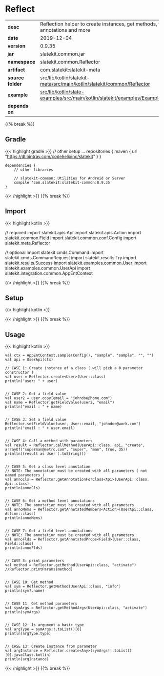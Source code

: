 
# Reflect

<table class="table table-striped table-bordered">
  <tbody>
    <tr>
      <td><strong>desc</strong></td>
      <td>Reflection helper to create instances, get methods, fields, annotations and more</td>
    </tr>
    <tr>
      <td><strong>date</strong></td>
      <td>2019-12-04</td>
    </tr>
    <tr>
      <td><strong>version</strong></td>
      <td>0.9.35</td>
    </tr>
    <tr>
      <td><strong>jar</strong></td>
      <td>slatekit.common.jar</td>
    </tr>
    <tr>
      <td><strong>namespace</strong></td>
      <td>slatekit.common.Reflector</td>
    </tr>
    <tr>
      <td><strong>artifact</strong></td>
      <td>com.slatekit:slatekit-meta</td>
    </tr>
    <tr>
      <td><strong>source folder</strong></td>
      <td><a href="https://github.com/slatekit/slatekit/tree/master/src/lib/kotlin/slatekit-meta/src/main/kotlin/slatekit/common/Reflector" class="url-ch">src/lib/kotlin/slatekit-meta/src/main/kotlin/slatekit/common/Reflector</a></td>
    </tr>
    <tr>
      <td><strong>example</strong></td>
      <td><a href="https://github.com/slatekit/slatekit/tree/master/src/lib/kotlin/slatekit-examples/src/main/kotlin/slatekit/examples/Example_Reflect.kt" class="url-ch">src/lib/kotlin/slate-examples/src/main/kotlin/slatekit/examples/Example_Reflect.kt</a></td>
    </tr>
    <tr>
      <td><strong>depends on</strong></td>
      <td></td>
    </tr>
  </tbody>
</table>
{{% break %}}

## Gradle
{{< highlight gradle >}}
    // other setup ...
    repositories {
        maven { url  "https://dl.bintray.com/codehelixinc/slatekit" }
    }

    dependencies {
        // other libraries

        // slatekit-common: Utilities for Android or Server
        compile 'com.slatekit:slatekit-common:0.9.35'
    }

{{< /highlight >}}
{{% break %}}

## Import
{{< highlight kotlin >}}


// required 
import slatekit.apis.Api
import slatekit.apis.Action
import slatekit.common.Field
import slatekit.common.conf.Config
import slatekit.meta.Reflector



// optional 
import slatekit.cmds.Command
import slatekit.cmds.CommandRequest
import slatekit.results.Try
import slatekit.results.Success
import slatekit.examples.common.User
import slatekit.examples.common.UserApi
import slatekit.integration.common.AppEntContext




{{< /highlight >}}
{{% break %}}

## Setup
{{< highlight kotlin >}}




    


{{< /highlight >}}
{{% break %}}

## Usage
{{< highlight kotlin >}}


    val ctx = AppEntContext.sample(Config(), "sample", "sample", "", "")
    val api = UserApi(ctx)

    // CASE 1: Create instance of a class ( will pick a 0 parameter constructor )
    val user = Reflector.create<User>(User::class)
    println("user: " + user)


    // CASE 2: Get a field value
    val user2 = user.copy(email = "johndoe@home.com")
    val name = Reflector.getFieldValue(user2, "email")
    println("email : " + name)


    // CASE 3: Set a field value
    Reflector.setFieldValue(user, User::email, "johndoe@work.com")
    println("email : " + user.email)


    // CASE 4: Call a method with parameters
    val result = Reflector.callMethod(UserApi::class, api, "create", arrayOf("superman@metro.com", "super", "man", true, 35))
    println((result as User ).toString())


    // CASE 5: Get a class level annotation
    // NOTE: The annotation must be created with all parameters ( not named parameters )
    val annoCls = Reflector.getAnnotationForClass<Api>(UserApi::class, Api::class)
    println(annoCls)


    // CASE 6: Get a method level annotations
    // NOTE: The annotation must be created with all parameters
    val annoMems = Reflector.getAnnotatedMembers<Action>(UserApi::class, Action::class)
    println(annoMems)


    // CASE 7: Get a field level annotations
    // NOTE: The annotation must be created with all parameters
    val annoFlds = Reflector.getAnnotatedProps<Field>(User::class, Field::class)
    println(annoFlds)


    // CASE 8: print parameters
    val method = Reflector.getMethod(UserApi::class, "activate")
    //Reflector.printParams(method)


    // CASE 10: Get method
    val sym = Reflector.getMethod(UserApi::class, "info")
    println(sym?.name)


    // CASE 11: Get method parameters
    val symArgs = Reflector.getMethodArgs(UserApi::class, "activate")
    println(symArgs)


    // CASE 12: Is argument a basic type
    val argType = symArgs!!.toList()[0]
    println(argType.type)


    // CASE 13: Create instance from parameter
    val argInstance = Reflector.create<Any>(symArgs!!.toList()[0].javaClass.kotlin)
    println(argInstance)
    

{{< /highlight >}}
{{% break %}}

